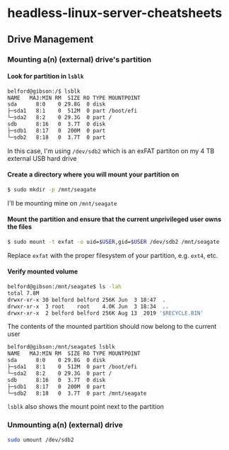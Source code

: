 # headless-linux-server-cheatsheets

## Drive Management

### Mounting a(n) (external) drive's partition

#### Look for partition in `lsblk`

```bash
belford@gibson:/$ lsblk
NAME   MAJ:MIN RM  SIZE RO TYPE MOUNTPOINT
sda      8:0    0 29.8G  0 disk
├─sda1   8:1    0  512M  0 part /boot/efi
└─sda2   8:2    0 29.3G  0 part /
sdb      8:16   0  3.7T  0 disk
├─sdb1   8:17   0  200M  0 part
└─sdb2   8:18   0  3.7T  0 part
```

In this case, I'm using `/dev/sdb2` which is an exFAT partiton on my 4 TB external USB hard drive

#### Create a directory where you will mount your partition on

```bash
$ sudo mkdir -p /mnt/seagate
```

I'll be mounting mine on `/mnt/seagate`

#### Mount the partition and ensure that the current unprivileged user owns the files

```bash
$ sudo mount -t exfat -o uid=$USER,gid=$USER /dev/sdb2 /mnt/seagate
```

Replace `exfat` with the proper filesystem of your partition, e.g. `ext4`, etc.

#### Verify mounted volume

```bash
belford@gibson:/mnt/seagate$ ls -lah
total 7.8M
drwxr-xr-x 30 belford belford 256K Jun  3 18:47  .
drwxr-xr-x  3 root    root    4.0K Jun  3 18:34  ..
drwxr-xr-x  2 belford belford 256K Aug 13  2019 '$RECYCLE.BIN'
```

The contents of the mounted partition should now belong to the current user

```bash
belford@gibson:/mnt/seagate$ lsblk
NAME   MAJ:MIN RM  SIZE RO TYPE MOUNTPOINT
sda      8:0    0 29.8G  0 disk
├─sda1   8:1    0  512M  0 part /boot/efi
└─sda2   8:2    0 29.3G  0 part /
sdb      8:16   0  3.7T  0 disk
├─sdb1   8:17   0  200M  0 part
└─sdb2   8:18   0  3.7T  0 part /mnt/seagate
```

`lsblk` also shows the mount point next to the partition

### Unmounting a(n) (external) drive

```bash
sudo umount /dev/sdb2
```
